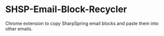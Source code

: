 # SHSP-Email-Block-Recycler
Chrome extension to copy SharpSpring email blocks and paste them into other emails.
